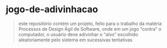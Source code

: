 # jogo-de-adivinhacao
>este repositório contém um projeto, feito para o trabalho da matéria Processos de Design Ágil de Software, onde em um jogo “contra” o computador, o usuário deve adivinhar o “alvo” escolhido aleatoriamente pelo sistema em sucessivas tentativas
